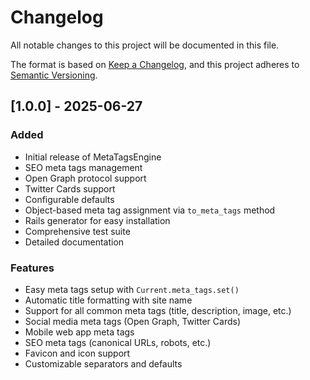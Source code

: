 # Changelog

All notable changes to this project will be documented in this file.

The format is based on [Keep a Changelog](https://keepachangelog.com/en/1.0.0/),
and this project adheres to [Semantic Versioning](https://semver.org/spec/v2.0.0.html).

## [1.0.0] - 2025-06-27

### Added
- Initial release of MetaTagsEngine
- SEO meta tags management
- Open Graph protocol support  
- Twitter Cards support
- Configurable defaults
- Object-based meta tag assignment via `to_meta_tags` method
- Rails generator for easy installation
- Comprehensive test suite
- Detailed documentation

### Features
- Easy meta tags setup with `Current.meta_tags.set()`
- Automatic title formatting with site name
- Support for all common meta tags (title, description, image, etc.)
- Social media meta tags (Open Graph, Twitter Cards)
- Mobile web app meta tags
- SEO meta tags (canonical URLs, robots, etc.)
- Favicon and icon support
- Customizable separators and defaults
